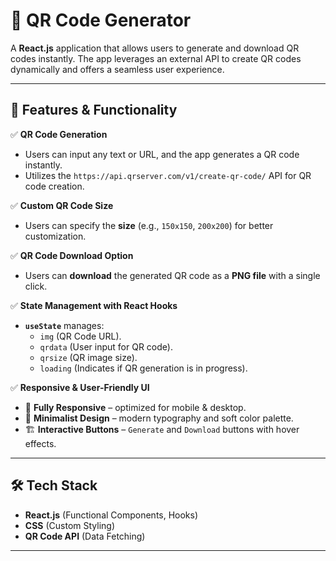 # 🎯 QR Code Generator  

A **React.js** application that allows users to generate and download QR codes instantly. The app leverages an external API to create QR codes dynamically and offers a seamless user experience.  

---

## 🚀 Features & Functionality  

✅ **QR Code Generation**  
- Users can input any text or URL, and the app generates a QR code instantly.  
- Utilizes the `https://api.qrserver.com/v1/create-qr-code/` API for QR code creation.  

✅ **Custom QR Code Size**  
- Users can specify the **size** (e.g., `150x150`, `200x200`) for better customization.  

✅ **QR Code Download Option**  
- Users can **download** the generated QR code as a **PNG file** with a single click.  

✅ **State Management with React Hooks**  
- **`useState`** manages:  
  - `img` (QR Code URL).  
  - `qrdata` (User input for QR code).  
  - `qrsize` (QR image size).  
  - `loading` (Indicates if QR generation is in progress).  

✅ **Responsive & User-Friendly UI**  
- 📱 **Fully Responsive** – optimized for mobile & desktop.  
- 🎨 **Minimalist Design** – modern typography and soft color palette.  
- 🏗 **Interactive Buttons** – `Generate` and `Download` buttons with hover effects.  

---

## 🛠 Tech Stack  

- **React.js** (Functional Components, Hooks)  
- **CSS** (Custom Styling)  
- **QR Code API** (Data Fetching)  

---

